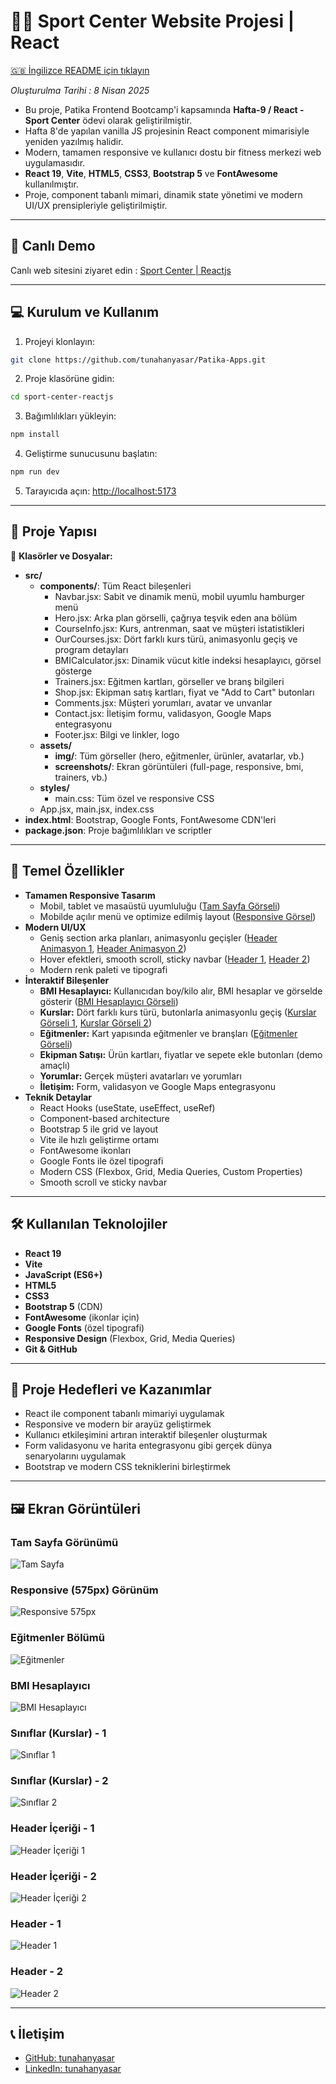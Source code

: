 # 🏋🏽 Sport Center Website Projesi | React

[🇬🇧 İngilizce README için tıklayın](./README.md)

*Oluşturulma Tarihi : 8 Nisan 2025*

- Bu proje, Patika Frontend Bootcamp'i kapsamında **Hafta-9 / React - Sport Center** ödevi olarak geliştirilmiştir.
- Hafta 8'de yapılan vanilla JS projesinin React component mimarisiyle yeniden yazılmış halidir.
- Modern, tamamen responsive ve kullanıcı dostu bir fitness merkezi web uygulamasıdır.
- **React 19**, **Vite**, **HTML5**, **CSS3**, **Bootstrap 5** ve **FontAwesome** kullanılmıştır.
- Proje, component tabanlı mimari, dinamik state yönetimi ve modern UI/UX prensipleriyle geliştirilmiştir.

---

## 🚀 Canlı Demo


Canlı web sitesini ziyaret edin : [Sport Center | Reactjs](https://sport-center-reactjs.vercel.app/)

---

## :computer: Kurulum ve Kullanım

1. Projeyi klonlayın:
```bash
git clone https://github.com/tunahanyasar/Patika-Apps.git
```
2. Proje klasörüne gidin:
```bash
cd sport-center-reactjs
```
3. Bağımlılıkları yükleyin:
```bash
npm install
```
4. Geliştirme sunucusunu başlatın:
```bash
npm run dev
```
5. Tarayıcıda açın: [http://localhost:5173](http://localhost:5173)

---

## 📁 Proje Yapısı

:open_file_folder: **Klasörler ve Dosyalar:**

- **src/**
  - **components/**: Tüm React bileşenleri
    - Navbar.jsx: Sabit ve dinamik menü, mobil uyumlu hamburger menü
    - Hero.jsx: Arka plan görselli, çağrıya teşvik eden ana bölüm
    - CourseInfo.jsx: Kurs, antrenman, saat ve müşteri istatistikleri
    - OurCourses.jsx: Dört farklı kurs türü, animasyonlu geçiş ve program detayları
    - BMICalculator.jsx: Dinamik vücut kitle indeksi hesaplayıcı, görsel gösterge
    - Trainers.jsx: Eğitmen kartları, görseller ve branş bilgileri
    - Shop.jsx: Ekipman satış kartları, fiyat ve "Add to Cart" butonları
    - Comments.jsx: Müşteri yorumları, avatar ve unvanlar
    - Contact.jsx: İletişim formu, validasyon, Google Maps entegrasyonu
    - Footer.jsx: Bilgi ve linkler, logo
  - **assets/**
    - **img/**: Tüm görseller (hero, eğitmenler, ürünler, avatarlar, vb.)
    - **screenshots/**: Ekran görüntüleri (full-page, responsive, bmi, trainers, vb.)
  - **styles/**
    - main.css: Tüm özel ve responsive CSS
  - App.jsx, main.jsx, index.css
- **index.html**: Bootstrap, Google Fonts, FontAwesome CDN'leri
- **package.json**: Proje bağımlılıkları ve scriptler

---

## :star2: Temel Özellikler

- **Tamamen Responsive Tasarım**
  - Mobil, tablet ve masaüstü uyumluluğu ([Tam Sayfa Görseli](./src/assets/screenshots/full-page.png))
  - Mobilde açılır menü ve optimize edilmiş layout ([Responsive Görsel](./src/assets/screenshots/responsive-575px.png))
- **Modern UI/UX**
  - Geniş section arka planları, animasyonlu geçişler ([Header Animasyon 1](./src/assets/screenshots/header-content-1.png), [Header Animasyon 2](./src/assets/screenshots/header-content-2.png))
  - Hover efektleri, smooth scroll, sticky navbar ([Header 1](./src/assets/screenshots/header-1.png), [Header 2](./src/assets/screenshots/header-2.png))
  - Modern renk paleti ve tipografi
- **İnteraktif Bileşenler**
  - **BMI Hesaplayıcı:** Kullanıcıdan boy/kilo alır, BMI hesaplar ve görselde gösterir ([BMI Hesaplayıcı Görseli](./src/assets/screenshots/bmi-calc.png))
  - **Kurslar:** Dört farklı kurs türü, butonlarla animasyonlu geçiş ([Kurslar Görseli 1](./src/assets/screenshots/classes-1.png), [Kurslar Görseli 2](./src/assets/screenshots/our-classes-2.png))
  - **Eğitmenler:** Kart yapısında eğitmenler ve branşları ([Eğitmenler Görseli](./src/assets/screenshots/trainers.png))
  - **Ekipman Satışı:** Ürün kartları, fiyatlar ve sepete ekle butonları (demo amaçlı)
  - **Yorumlar:** Gerçek müşteri avatarları ve yorumları
  - **İletişim:** Form, validasyon ve Google Maps entegrasyonu
- **Teknik Detaylar**
  - React Hooks (useState, useEffect, useRef)
  - Component-based architecture
  - Bootstrap 5 ile grid ve layout
  - Vite ile hızlı geliştirme ortamı
  - FontAwesome ikonları
  - Google Fonts ile özel tipografi
  - Modern CSS (Flexbox, Grid, Media Queries, Custom Properties)
  - Smooth scroll ve sticky navbar

---

## 🛠️ Kullanılan Teknolojiler

- **React 19**
- **Vite**
- **JavaScript (ES6+)**
- **HTML5**
- **CSS3**
- **Bootstrap 5** (CDN)
- **FontAwesome** (ikonlar için)
- **Google Fonts** (özel tipografi)
- **Responsive Design** (Flexbox, Grid, Media Queries)
- **Git & GitHub**

---

## 🎯 Proje Hedefleri ve Kazanımlar

- React ile component tabanlı mimariyi uygulamak
- Responsive ve modern bir arayüz geliştirmek
- Kullanıcı etkileşimini artıran interaktif bileşenler oluşturmak
- Form validasyonu ve harita entegrasyonu gibi gerçek dünya senaryolarını uygulamak
- Bootstrap ve modern CSS tekniklerini birleştirmek

---

## 🖼️ Ekran Görüntüleri

### Tam Sayfa Görünümü
![Tam Sayfa](./src/assets/screenshots/full-page.png)


### Responsive (575px) Görünüm
![Responsive 575px](./src/assets/screenshots/responsive-575px.png)

### Eğitmenler Bölümü
![Eğitmenler](./src/assets/screenshots/trainers.png)

### BMI Hesaplayıcı
![BMI Hesaplayıcı](./src/assets/screenshots/bmi-calc.png)

### Sınıflar (Kurslar) - 1
![Sınıflar 1](./src/assets/screenshots/classes-1.png)

### Sınıflar (Kurslar) - 2
![Sınıflar 2](./src/assets/screenshots/our-classes-2.png)

### Header İçeriği - 1
![Header İçeriği 1](./src/assets/screenshots/header-content-1.png)

### Header İçeriği - 2
![Header İçeriği 2](./src/assets/screenshots/header-content-2.png)

### Header - 1
![Header 1](./src/assets/screenshots/header-1.png)

### Header - 2
![Header 2](./src/assets/screenshots/header-2.png)

---

## 📞 İletişim

- [GitHub: tunahanyasar](https://github.com/tunahanyasar)
- [LinkedIn: tunahanyasar](https://www.linkedin.com/in/tunahanyasar/)

